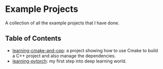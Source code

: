 # Example Projects

A collection of all the example projects that I have done.

## Table of Contents

* [learning-cmake-and-cpp](https://github.com/path-undefined/learning-cmake-and-cpp): a project showing how to use Cmake to build a C++ project and also manage the dependencies.
* [learning-pytorch](https://github.com/path-undefined/learning-pytorch): my first step into deep learning world.
